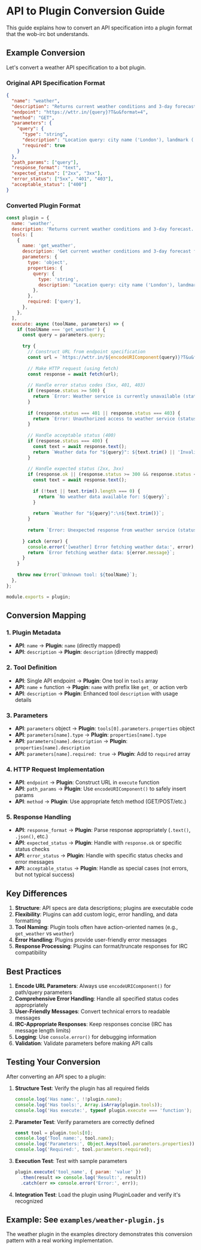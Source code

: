 # API to Plugin Conversion Guide

This guide explains how to convert an API specification into a plugin format that the wob-irc bot understands.

## Example Conversion

Let's convert a weather API specification to a bot plugin.

### Original API Specification Format

```json
{
  "name": "weather",
  "description": "Returns current weather conditions and 3-day forecast. Provides temperature (°F), condition (sunny/cloudy/rainy), wind speed/direction, and precipitation. Works with city names, landmarks, airports, or coordinates.",
  "endpoint": "https://wttr.in/{query}?T&u&format=4",
  "method": "GET",
  "parameters": {
    "query": {
      "type": "string",
      "description": "Location query: city name ('London'), landmark ('~Eiffel Tower'), airport code ('LAX'), area code ('90210'), or lat,long coordinates ('34.05,-118.24'). No spaces in coordinates.",
      "required": true
    }
  },
  "path_params": ["query"],
  "response_format": "text",
  "expected_status": ["2xx", "3xx"],
  "error_status": ["5xx", "401", "403"],
  "acceptable_status": ["400"]
}
```

### Converted Plugin Format

```javascript
const plugin = {
  name: 'weather',
  description: 'Returns current weather conditions and 3-day forecast. Provides temperature (°F), condition (sunny/cloudy/rainy), wind speed/direction, and precipitation. Works with city names, landmarks, airports, or coordinates.',
  tools: [
    {
      name: 'get_weather',
      description: 'Get current weather conditions and 3-day forecast for any location. Returns temperature in Fahrenheit, weather condition, wind speed/direction, and precipitation information.',
      parameters: {
        type: 'object',
        properties: {
          query: {
            type: 'string',
            description: "Location query: city name ('London'), landmark ('~Eiffel Tower'), airport code ('LAX'), area code ('90210'), or lat,long coordinates ('34.05,-118.24'). No spaces in coordinates.",
          },
        },
        required: ['query'],
      },
    },
  ],
  execute: async (toolName, parameters) => {
    if (toolName === 'get_weather') {
      const query = parameters.query;
      
      try {
        // Construct URL from endpoint specification
        const url = `https://wttr.in/${encodeURIComponent(query)}?T&u&format=4`;
        
        // Make HTTP request (using fetch)
        const response = await fetch(url);
        
        // Handle error status codes (5xx, 401, 403)
        if (response.status >= 500) {
          return `Error: Weather service is currently unavailable (status ${response.status})`;
        }
        
        if (response.status === 401 || response.status === 403) {
          return `Error: Unauthorized access to weather service (status ${response.status})`;
        }
        
        // Handle acceptable status (400)
        if (response.status === 400) {
          const text = await response.text();
          return `Weather data for "${query}": ${text.trim() || 'Invalid location format'}`;
        }
        
        // Handle expected status (2xx, 3xx)
        if (response.ok || (response.status >= 300 && response.status < 400)) {
          const text = await response.text();
          
          if (!text || text.trim().length === 0) {
            return `No weather data available for: ${query}`;
          }
          
          return `Weather for "${query}":\n${text.trim()}`;
        }
        
        return `Error: Unexpected response from weather service (status ${response.status})`;
        
      } catch (error) {
        console.error('[weather] Error fetching weather data:', error);
        return `Error fetching weather data: ${error.message}`;
      }
    }
    
    throw new Error(`Unknown tool: ${toolName}`);
  },
};

module.exports = plugin;
```

## Conversion Mapping

### 1. Plugin Metadata
- **API**: `name` → **Plugin**: `name` (directly mapped)
- **API**: `description` → **Plugin**: `description` (directly mapped)

### 2. Tool Definition
- **API**: Single API endpoint → **Plugin**: One tool in `tools` array
- **API**: `name` + function → **Plugin**: `name` with prefix like `get_` or action verb
- **API**: `description` → **Plugin**: Enhanced tool `description` with usage details

### 3. Parameters
- **API**: `parameters` object → **Plugin**: `tools[0].parameters.properties` object
- **API**: `parameters[name].type` → **Plugin**: `properties[name].type`
- **API**: `parameters[name].description` → **Plugin**: `properties[name].description`
- **API**: `parameters[name].required: true` → **Plugin**: Add to `required` array

### 4. HTTP Request Implementation
- **API**: `endpoint` → **Plugin**: Construct URL in `execute` function
- **API**: `path_params` → **Plugin**: Use `encodeURIComponent()` to safely insert params
- **API**: `method` → **Plugin**: Use appropriate fetch method (GET/POST/etc.)

### 5. Response Handling
- **API**: `response_format` → **Plugin**: Parse response appropriately (`.text()`, `.json()`, etc.)
- **API**: `expected_status` → **Plugin**: Handle with `response.ok` or specific status checks
- **API**: `error_status` → **Plugin**: Handle with specific status checks and error messages
- **API**: `acceptable_status` → **Plugin**: Handle as special cases (not errors, but not typical success)

## Key Differences

1. **Structure**: API specs are data descriptions; plugins are executable code
2. **Flexibility**: Plugins can add custom logic, error handling, and data formatting
3. **Tool Naming**: Plugin tools often have action-oriented names (e.g., `get_weather` vs `weather`)
4. **Error Handling**: Plugins provide user-friendly error messages
5. **Response Processing**: Plugins can format/truncate responses for IRC compatibility

## Best Practices

1. **Encode URL Parameters**: Always use `encodeURIComponent()` for path/query parameters
2. **Comprehensive Error Handling**: Handle all specified status codes appropriately
3. **User-Friendly Messages**: Convert technical errors to readable messages
4. **IRC-Appropriate Responses**: Keep responses concise (IRC has message length limits)
5. **Logging**: Use `console.error()` for debugging information
6. **Validation**: Validate parameters before making API calls

## Testing Your Conversion

After converting an API spec to a plugin:

1. **Structure Test**: Verify the plugin has all required fields
   ```javascript
   console.log('Has name:', !!plugin.name);
   console.log('Has tools:', Array.isArray(plugin.tools));
   console.log('Has execute:', typeof plugin.execute === 'function');
   ```

2. **Parameter Test**: Verify parameters are correctly defined
   ```javascript
   const tool = plugin.tools[0];
   console.log('Tool name:', tool.name);
   console.log('Parameters:', Object.keys(tool.parameters.properties));
   console.log('Required:', tool.parameters.required);
   ```

3. **Execution Test**: Test with sample parameters
   ```javascript
   plugin.execute('tool_name', { param: 'value' })
     .then(result => console.log('Result:', result))
     .catch(err => console.error('Error:', err));
   ```

4. **Integration Test**: Load the plugin using PluginLoader and verify it's recognized

## Example: See `examples/weather-plugin.js`

The weather plugin in the examples directory demonstrates this conversion pattern with a real working implementation.
